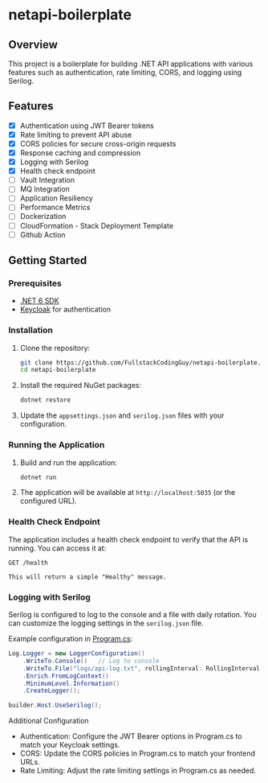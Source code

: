 # netapi-boilerplate

## Overview

This project is a boilerplate for building .NET API applications with various features such as authentication, rate limiting, CORS, and logging using Serilog.

## Features

- [x] Authentication using JWT Bearer tokens
- [x] Rate limiting to prevent API abuse
- [x] CORS policies for secure cross-origin requests
- [x] Response caching and compression
- [x] Logging with Serilog
- [x] Health check endpoint
- [ ] Vault Integration
- [ ] MQ Integration
- [ ] Application Resiliency
- [ ] Performance Metrics
- [ ] Dockerization
- [ ] CloudFormation - Stack Deployment Template
- [ ] Github Action

## Getting Started

### Prerequisites

- [.NET 6 SDK](https://dotnet.microsoft.com/download/dotnet/6.0)
- [Keycloak](https://www.keycloak.org/) for authentication

### Installation

1. Clone the repository:
    ```sh
    git clone https://github.com/FullstackCodingGuy/netapi-boilerplate.git
    cd netapi-boilerplate
    ```

2. Install the required NuGet packages:
    ```sh
    dotnet restore
    ```

3. Update the `appsettings.json` and `serilog.json` files with your configuration.

### Running the Application

1. Build and run the application:
    ```sh
    dotnet run
    ```

2. The application will be available at `http://localhost:5035` (or the configured URL).

### Health Check Endpoint

The application includes a health check endpoint to verify that the API is running. You can access it at:


```
GET /health

This will return a simple "Healthy" message.
```

### Logging with Serilog

Serilog is configured to log to the console and a file with daily rotation. You can customize the logging settings in the `serilog.json` file.

Example configuration in [Program.cs](http://_vscodecontentref_/1):

```csharp
Log.Logger = new LoggerConfiguration()
    .WriteTo.Console()   // Log to console
    .WriteTo.File("logs/api-log.txt", rollingInterval: RollingInterval.Day) // Log to a file (daily rotation)
    .Enrich.FromLogContext()
    .MinimumLevel.Information()
    .CreateLogger();

builder.Host.UseSerilog();
```


Additional Configuration
- Authentication: Configure the JWT Bearer options in Program.cs to match your Keycloak settings.
- CORS: Update the CORS policies in Program.cs to match your frontend URLs.
- Rate Limiting: Adjust the rate limiting settings in Program.cs as needed.
